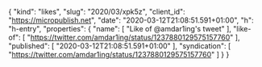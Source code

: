 {
  "kind": "likes",
  "slug": "2020/03/xpk5z",
  "client_id": "https://micropublish.net",
  "date": "2020-03-12T21:08:51.591+01:00",
  "h": "h-entry",
  "properties": {
    "name": [
      "Like of @amdar1ing's tweet"
    ],
    "like-of": [
      "https://twitter.com/amdar1ing/status/1237880129575157760"
    ],
    "published": [
      "2020-03-12T21:08:51.591+01:00"
    ],
    "syndication": [
      "https://twitter.com/amdar1ing/status/1237880129575157760"
    ]
  }
}
